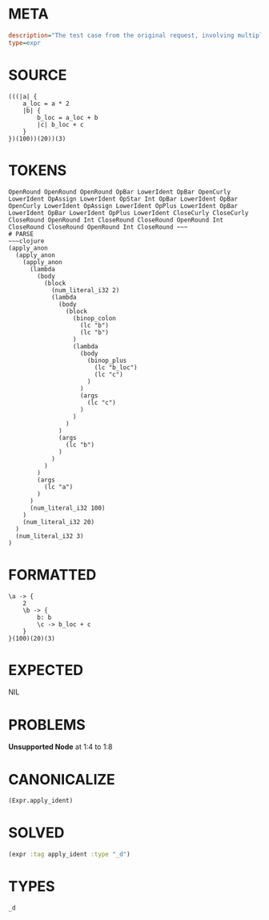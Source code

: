# META
~~~ini
description="The test case from the original request, involving multiple levels of nesting and local assignments. This will be the ultimate validation."
type=expr
~~~
# SOURCE
~~~roc
(((|a| {
    a_loc = a * 2
    |b| {
        b_loc = a_loc + b
        |c| b_loc + c
    }
})(100))(20))(3)
~~~
# TOKENS
~~~text
OpenRound OpenRound OpenRound OpBar LowerIdent OpBar OpenCurly LowerIdent OpAssign LowerIdent OpStar Int OpBar LowerIdent OpBar OpenCurly LowerIdent OpAssign LowerIdent OpPlus LowerIdent OpBar LowerIdent OpBar LowerIdent OpPlus LowerIdent CloseCurly CloseCurly CloseRound OpenRound Int CloseRound CloseRound OpenRound Int CloseRound CloseRound OpenRound Int CloseRound ~~~
# PARSE
~~~clojure
(apply_anon
  (apply_anon
    (apply_anon
      (lambda
        (body
          (block
            (num_literal_i32 2)
            (lambda
              (body
                (block
                  (binop_colon
                    (lc "b")
                    (lc "b")
                  )
                  (lambda
                    (body
                      (binop_plus
                        (lc "b_loc")
                        (lc "c")
                      )
                    )
                    (args
                      (lc "c")
                    )
                  )
                )
              )
              (args
                (lc "b")
              )
            )
          )
        )
        (args
          (lc "a")
        )
      )
      (num_literal_i32 100)
    )
    (num_literal_i32 20)
  )
  (num_literal_i32 3)
)
~~~
# FORMATTED
~~~roc
\a -> {
	2
	\b -> {
		b: b
		\c -> b_loc + c
	}
}(100)(20)(3)
~~~
# EXPECTED
NIL
# PROBLEMS
**Unsupported Node**
at 1:4 to 1:8

# CANONICALIZE
~~~clojure
(Expr.apply_ident)
~~~
# SOLVED
~~~clojure
(expr :tag apply_ident :type "_d")
~~~
# TYPES
~~~roc
_d
~~~
